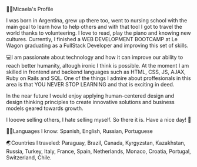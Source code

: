 👩🏼Micaela's Profile

I was born in Argentina, grew up there too, went to nursing school with the main goal to learn how to help others and with that tool I got to travel the world thanks to volunteering. I love to read, play the piano and knowing new cultures. Currently, I finished a WEB DEVELOPMENT BOOTCAMP at Le Wagon graduating as a FullStack Developer and improving this set of skills.

💻I am passionate about technology and how it can improve our ability to reach better humanity, altough ironic I think is possible. At the moment I am skilled in frontend and backend languages such as HTML, CSS, JS, AJAX, Ruby on Rails and SQL. One of the things I admire about proffesionals in this area is that YOU NEVER STOP LEARNING and that is exciting in deed.

In the near future I would enjoy applying human-centered design and design thinking principles to create innovative solutions and business models geared towards growth.

I looove selling others, I hate selling myself. So there it is. Have a nice day! 🎈

🤙🏼Languages I know: Spanish, English, Russian, Portuguese

🌏Countries I traveled: Paraguay, Brazil, Canada, Kyrgyzstan, Kazakhstan, Russia, Turkey, Italy, France, Spain, Netherlands, Monaco, Croatia, Portugal, Switzerland, Chile. 
